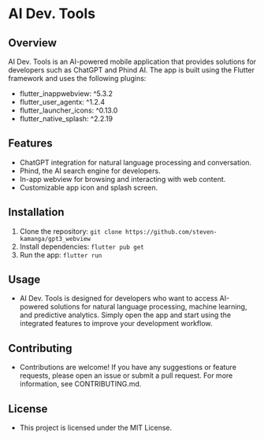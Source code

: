 # AI Dev. Tools

## Overview

AI Dev. Tools is an AI-powered mobile application that provides solutions for developers such as ChatGPT and Phind AI. The app is built using the Flutter framework and uses the following plugins:

- flutter_inappwebview: ^5.3.2
- flutter_user_agentx: ^1.2.4
- flutter_launcher_icons: ^0.13.0
- flutter_native_splash: ^2.2.19

## Features

- ChatGPT integration for natural language processing and conversation.
- Phind, the AI search engine for developers.
- In-app webview for browsing and interacting with web content.
- Customizable app icon and splash screen.

## Installation

1. Clone the repository: `git clone https://github.com/steven-kamanga/gpt3_webview`
2. Install dependencies: `flutter pub get`
3. Run the app: `flutter run`

## Usage

- AI Dev. Tools is designed for developers who want to access AI-powered solutions for natural language processing, machine learning, and predictive analytics. Simply open the app and start using the integrated features to improve your development workflow.

## Contributing

- Contributions are welcome! If you have any suggestions or feature requests, please open an issue or submit a pull request. For more information, see CONTRIBUTING.md.

## License

- This project is licensed under the MIT License.

